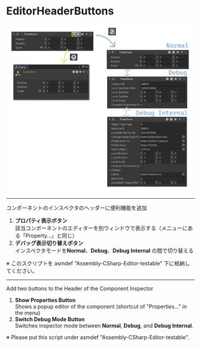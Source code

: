 ﻿
# EditorHeaderButtons

![EditorHeaderButton](./Images/EditorHeaderButtons.png)

---

コンポーネントのインスペクタのヘッダーに便利機能を追加
1. **プロパティ表示ボタン**<br/>該当コンポーネントのエディターを別ウィンドウで表示する（メニューにある「Property...」と同じ）
2. **デバッグ表示切り替えボタン**<br/>インスペクタモードを**Normal**、**Debug**、**Debug Internal** の間で切り替える

※ このスクリプトを asmdef "Assembly-CSharp-Editor-testable" 下に格納してください。

---

Add two buttons to the Header of the Component Inspector
1. **Show Properties Button**<br/>Shows a popup editor of the component (shortcut of "Properties..." in the menu)
2. **Switch Debug Mode Button**<br/>Switches inspector mode between **Normal**, **Debug**, and **Debug Internal**.

※ Please put this script under asmdef "Assembly-CSharp-Editor-testable".